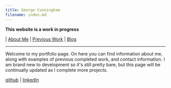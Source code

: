```yaml
---
title: George Cunningham
filename: index.md
---
```


**This website is a work in progress**

| [About Me](aboutMe) | [Previous Work](previousWork) | [Blog](blog)

---

Welcome to my portfolio page. On here you can find information about me, along with examples of previous completed work, and contact information. I am brand new to development so it's still pretty bare, but this page will be continually updated as I complete more projects.

[github](https://github.com/geocunn) | [linkedIn](https://linkedin.com/in/geocunn)
